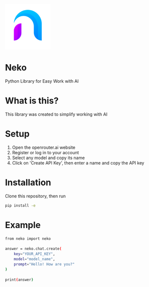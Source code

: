 
<img src="NekoLogo.png" width="150" height="150">

# Neko
Python Library for Easy Work with AI

# What is this?

This library was created to simplify working with AI

# Setup

1. Open the openrouter.ai website
2. Register or log in to your account
3. Select any model and copy its name
4. Click on 'Create API Key', then enter a name and copy the API key

# Installation

Clone this repository, then run 

```bash
pip install -e
```

# Example

```bash
from neko import neko

answer = neko.chat.create(
    key="YOUR_API_KEY",
    model="model_name",
    prompt="Hello! How are you?"
)

print(answer)
```
